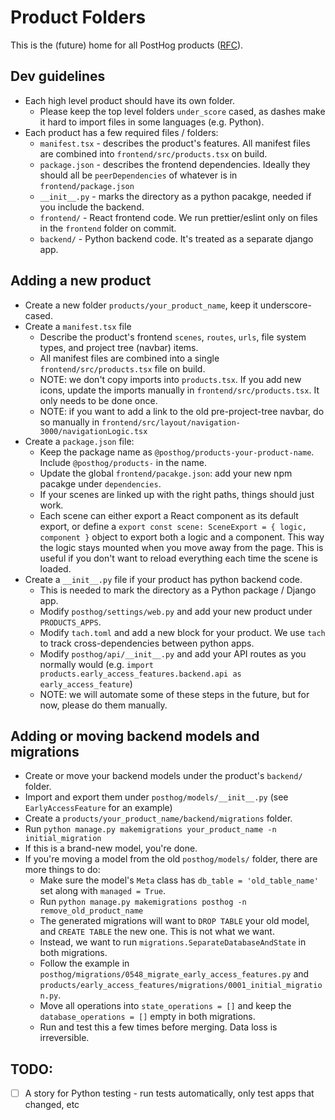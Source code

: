# Product Folders

This is the (future) home for all PostHog products ([RFC](https://github.com/PostHog/product-internal/pull/703)).


## Dev guidelines

- Each high level product should have its own folder.
  - Please keep the top level folders `under_score` cased, as dashes make it hard to import files in some languages (e.g. Python).
- Each product has a few required files / folders:
  - `manifest.tsx` - describes the product's features. All manifest files are combined into `frontend/src/products.tsx` on build.
  - `package.json` - describes the frontend dependencies. Ideally they should all be `peerDependencies` of whatever is in `frontend/package.json`
  - `__init__.py` - marks the directory as a python pacakge, needed if you include the backend.
  - `frontend/` - React frontend code. We run prettier/eslint only on files in the `frontend` folder on commit.
  - `backend/` - Python backend code. It's treated as a separate django app. 

## Adding a new product

- Create a new folder `products/your_product_name`, keep it underscore-cased.
- Create a `manifest.tsx` file
  - Describe the product's frontend `scenes`, `routes`, `urls`, file system types, and project tree (navbar) items.
  - All manifest files are combined into a single `frontend/src/products.tsx` file on build.
  - NOTE: we don't copy imports into `products.tsx`. If you add new icons, update the imports manually in `frontend/src/products.tsx`. It only needs to be done once.
  - NOTE: if you want to add a link to the old pre-project-tree navbar, do so manually in `frontend/src/layout/navigation-3000/navigationLogic.tsx` 
- Create a `package.json` file:
  - Keep the package name as `@posthog/products-your-product-name`. Include `@posthog/products-` in the name.
  - Update the global `frontend/pacakge.json`: add your new npm pacakge under `dependencies`.
  - If your scenes are linked up with the right paths, things should just work.
  - Each scene can either export a React component as its default export, or define a `export const scene: SceneExport = { logic, component }` object to export both a logic and a component. This way the logic stays mounted when you move away from the page. This is useful if you don't want to reload everything each time the scene is loaded.
- Create a `__init__.py` file if your product has python backend code.
  - This is needed to mark the directory as a Python package / Django app.
  - Modify `posthog/settings/web.py` and add your new product under `PRODUCTS_APPS`.
  - Modify `tach.toml` and add a new block for your product. We use `tach` to track cross-dependencies between python apps.
  - Modify `posthog/api/__init__.py` and add your API routes as you normally would (e.g. `import products.early_access_features.backend.api as early_access_feature`)
  - NOTE: we will automate some of these steps in the future, but for now, please do them manually.

## Adding or moving backend models and migrations

- Create or move your backend models under the product's `backend/` folder.
- Import and export them under `posthog/models/__init__.py` (see `EarlyAccessFeature` for an example)
- Create a `products/your_product_name/backend/migrations` folder.
- Run `python manage.py makemigrations your_product_name -n initial_migration`
- If this is a brand-new model, you're done. 
- If you're moving a model from the old `posthog/models/` folder, there are more things to do:
  - Make sure the model's `Meta` class has `db_table = 'old_table_name'` set along with `managed = True`.
  - Run `python manage.py makemigrations posthog -n remove_old_product_name` 
  - The generated migrations will want to `DROP TABLE` your old model, and `CREATE TABLE` the new one. This is not what we want.
  - Instead, we want to run `migrations.SeparateDatabaseAndState` in both migrations. 
  - Follow the example in `posthog/migrations/0548_migrate_early_access_features.py` and `products/early_access_features/migrations/0001_initial_migration.py`.
  - Move all operations into `state_operations = []` and keep the `database_operations = []` empty in both migrations.
  - Run and test this a few times before merging. Data loss is irreversible.

## TODO:

- [ ] A story for Python testing - run tests automatically, only test apps that changed, etc 